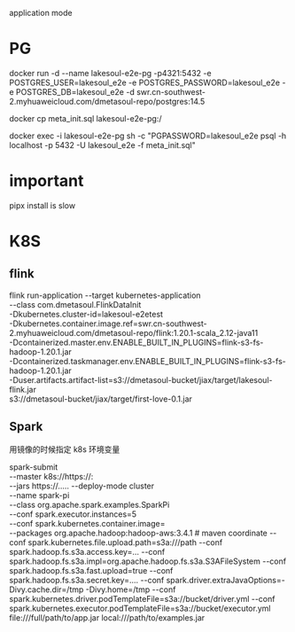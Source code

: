 application mode

# PG

docker run -d --name lakesoul-e2e-pg -p4321:5432 -e POSTGRES_USER=lakesoul_e2e -e POSTGRES_PASSWORD=lakesoul_e2e -e POSTGRES_DB=lakesoul_e2e -d swr.cn-southwest-2.myhuaweicloud.com/dmetasoul-repo/postgres:14.5 

docker cp meta_init.sql lakesoul-e2e-pg:/ 

docker exec -i lakesoul-e2e-pg sh -c "PGPASSWORD=lakesoul_e2e psql -h localhost -p 5432 -U lakesoul_e2e -f meta_init.sql"

# important
pipx install is slow

# K8S

## flink 

flink run-application --target kubernetes-application \
--class com.dmetasoul.FlinkDataInit \
-Dkubernetes.cluster-id=lakesoul-e2etest \
-Dkubernetes.container.image.ref=swr.cn-southwest-2.myhuaweicloud.com/dmetasoul-repo/flink:1.20.1-scala_2.12-java11 \
-Dcontainerized.master.env.ENABLE_BUILT_IN_PLUGINS=flink-s3-fs-hadoop-1.20.1.jar \
-Dcontainerized.taskmanager.env.ENABLE_BUILT_IN_PLUGINS=flink-s3-fs-hadoop-1.20.1.jar \
-Duser.artifacts.artifact-list=s3://dmetasoul-bucket/jiax/target/lakesoul-flink.jar \
s3://dmetasoul-bucket/jiax/target/first-love-0.1.jar


## Spark
用镜像的时候指定 k8s 环境变量

 spark-submit \
    --master k8s://https://<k8s-apiserver-host>:<k8s-apiserver-port> \
    --jars
    https://.....
    --deploy-mode cluster \
    --name spark-pi \
    --class org.apache.spark.examples.SparkPi \
    --conf spark.executor.instances=5 \
    --conf spark.kubernetes.container.image=<spark-image> \
    --packages org.apache.hadoop:hadoop-aws:3.4.1 # maven coordinate
    --conf spark.kubernetes.file.upload.path=s3a://<s3-bucket>/path
    --conf spark.hadoop.fs.s3a.access.key=...
    --conf spark.hadoop.fs.s3a.impl=org.apache.hadoop.fs.s3a.S3AFileSystem
    --conf spark.hadoop.fs.s3a.fast.upload=true
    --conf spark.hadoop.fs.s3a.secret.key=....
    --conf spark.driver.extraJavaOptions=-Divy.cache.dir=/tmp -Divy.home=/tmp
    --conf spark.kubernetes.driver.podTemplateFile=s3a://bucket/driver.yml
    --conf spark.kubernetes.executor.podTemplateFile=s3a://bucket/executor.yml
    file:///full/path/to/app.jar
    local:///path/to/examples.jar